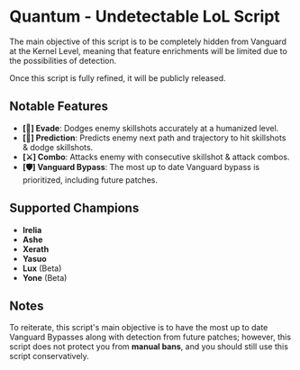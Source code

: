 # Quantum - Undetectable LoL Script

The main objective of this script is to be completely hidden from Vanguard at the Kernel Level, meaning that feature enrichments will be limited due to the possibilities of detection.

Once this script is fully refined, it will be publicly released.

## Notable Features

- **[🤸] Evade**: Dodges enemy skillshots accurately at a humanized level.
- **[🔮] Prediction**: Predicts enemy next path and trajectory to hit skillshots & dodge skillshots.
- **[⚔️] Combo**: Attacks enemy with consecutive skillshot & attack combos.
- **[🛡️] Vanguard Bypass**: The most up to date Vanguard bypass is prioritized, including future patches.

## Supported Champions

- **Irelia**
- **Ashe**
- **Xerath**
- **Yasuo**
- **Lux** (Beta)
- **Yone** (Beta)

## Notes

To reiterate, this script's main objective is to have the most up to date Vanguard Bypasses along with detection from future patches; however, this script does not protect you from **manual bans**, and you should still use this script conservatively.
